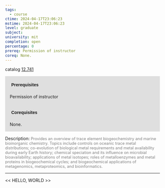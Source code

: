 ```yaml
---
tags:
  - course
ctime: 2024-04-17T23:06:23
mstime: 2024-04-17T23:06:23
level: graduate
subject: 
university: mit
completion: open
percentage: 0
prereq: Permission of instructor
coreq: None.
---
```


catalog [12.741](http://student.mit.edu/catalog/m12c.html#12.741)

<span style="display: block; padding: 15px; background-color: rgb(100, 100, 100, 0.2);"><font id="m_prereq831_0" style="display: block; font-family: Arial, sans-serif; font-weight: bold; padding: 5px">Prerequisites</font><br><span id="prereq831_0">Permission of instructor</span></span>
<span style="display: block; padding: 15px; background-color: rgb(100, 100, 100, 0.2);"><font id="m_coreq831_0" style="display: block; font-family: Arial, sans-serif; font-weight: bold; padding: 5px">Corequisites</font><br><span id="coreq831_0">None.</span></span>

<font style="">Description:</font>
<font style="color: grey; font-size: 0.8rem;">Provides an overview of trace element biogeochemistry and marine bioinorganic chemistry. Topics include controls on oceanic trace metal distributions; co-evolution of biological metal requirements and metal availability during early Earth history; chemical speciation and its influence on microbial bioavailability; applications of metal isotopes; roles of metalloenzymes and metal proteins in biogeochemical cycles; and biogeochemical applications of metagenomics, metaproteomics, and bioinformatics.</font>



---

<< HELLO, WORLD >>
